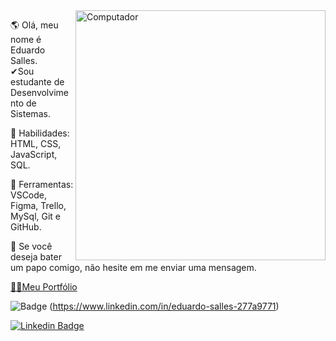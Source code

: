 <img src="https://raw.githubusercontent.com/MicaelliMedeiros/micaellimedeiros/master/image/computer-illustration.png" min-width="400px" max-width="400px" width="400px" align="right" alt="Computador">

<p align="left"> 
 🌎 Olá, meu nome é Eduardo Salles.<br>✔Sou estudante de Desenvolvimento de Sistemas.
</p>

<p align="left"> 
 🦄 Habilidades: HTML, CSS, JavaScript, SQL.
</p>

<p align="left"> 
 💼 Ferramentas: VSCode, Figma, Trello, MySql, Git e GitHub.
</p>

<p align="left">
 💌 Se você deseja bater um papo comigo, não hesite em me enviar uma mensagem.
</p>

<a href="https://eduardosalles.netlify.app/">🚀🔗Meu Portfólio</a>

![Badge](https://img.shields.io/badge/Blog-Rocketseat-%237159c1?style=for-the-badge&logo=Linkedin&logoColor=white&link=https://www.linkedin.com/in/eduardo-salles-277a9771/)
(https://www.linkedin.com/in/eduardo-salles-277a9771)

[![Linkedin Badge](https://img.shields.io/badge/-LinkedIn-0077B5?style=for-the-badge&logo=Linkedin&logoColor=white&link=https://www.linkedin.com/in/eduardo-salles-277a9771/)](https://www.linkedin.com/in/eduardo-salles-277a9771)
